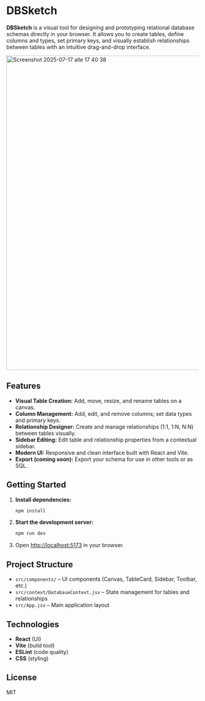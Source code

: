 # DBSketch

**DBSketch** is a visual tool for designing and prototyping relational database schemas directly in your browser. It allows you to create tables, define columns and types, set primary keys, and visually establish relationships between tables with an intuitive drag-and-drop interface.

<img width="1237" height="824" alt="Screenshot 2025-07-17 alle 17 40 38" src="https://github.com/user-attachments/assets/e2ba7ce1-8dc5-41a7-bc6a-e1e83d9ae5fb" />

## Features

- **Visual Table Creation:** Add, move, resize, and rename tables on a canvas.
- **Column Management:** Add, edit, and remove columns; set data types and primary keys.
- **Relationship Designer:** Create and manage relationships (1:1, 1:N, N:N) between tables visually.
- **Sidebar Editing:** Edit table and relationship properties from a contextual sidebar.
- **Modern UI:** Responsive and clean interface built with React and Vite.
- **Export (coming soon):** Export your schema for use in other tools or as SQL.

## Getting Started

1. **Install dependencies:**
   ```bash
   npm install
   ```
2. **Start the development server:**
   ```bash
   npm run dev
   ```
3. Open [http://localhost:5173](http://localhost:5173) in your browser.

## Project Structure

- `src/components/` – UI components (Canvas, TableCard, Sidebar, Toolbar, etc.)
- `src/context/DatabaseContext.jsx` – State management for tables and relationships
- `src/App.jsx` – Main application layout

## Technologies

- **React** (UI)
- **Vite** (build tool)
- **ESLint** (code quality)
- **CSS** (styling)

## License

MIT

